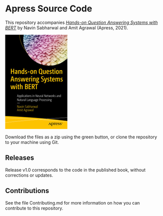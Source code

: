 # Apress Source Code

This repository accompanies [*Hands-on Question Answering Systems with BERT*](https://www.apress.com/9781484266632) by Navin Sabharwal and Amit Agrawal (Apress, 2021).

[comment]: #cover
![Cover image](9781484266632.jpg)

Download the files as a zip using the green button, or clone the repository to your machine using Git.

## Releases

Release v1.0 corresponds to the code in the published book, without corrections or updates.

## Contributions

See the file Contributing.md for more information on how you can contribute to this repository.